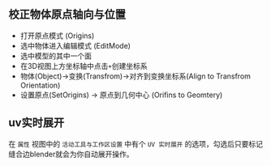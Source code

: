 ## **校正物体原点轴向与位置** <br>
+ 打开原点模式 (Origins)
+ 选中物体进入编辑模式 (EditMode)
+ 选中模型的其中一个面
+ 在3D视图上方坐标轴中点击`+`创建坐标系
+ 物体(Object)->变换(Transfrom)->对齐到变换坐标系(Align to Transfrom Orientation)
+ 设置原点(SetOrigins) -> 原点到几何中心 (Orifins to Geomtery)

## uv实时展开

在 `属性` 视图中的 `活动工具与工作区设置` 中有个 `UV 实时展开` 的选项，勾选后只要标记缝合边blender就会为你自动展开操作。